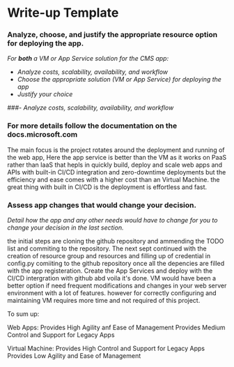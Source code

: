 # Write-up Template

### Analyze, choose, and justify the appropriate resource option for deploying the app.

*For **both** a VM or App Service solution for the CMS app:*
- *Analyze costs, scalability, availability, and workflow*
- *Choose the appropriate solution (VM or App Service) for deploying the app*
- *Justify your choice*

###- *Analyze costs, scalability, availability, and workflow*
### For more details follow the documentation on the docs.microsoft.com

The main focus is the project rotates around the deployment and running of the web app, Here the app service is better than the VM as it works on PaaS rather than IaaS that hepls in quickly build, deploy and scale web apps and APIs with built-in CI/CD integration and zero-downtime deployments but the efficiency and ease comes with a higher cost than an Virtual Machine. the great thing with built in CI/CD is the deployment is effortless and fast.

### Assess app changes that would change your decision.


*Detail how the app and any other needs would have to change for you to change your decision in the last section.* 

the initial steps are cloning the github repository and ammending the TODO list and commiting to the repository. The next sept continued with the creation of resource group and resources and filling up of credential in config.py comiiting to the github repository once all the depencies are filled with the app registeration. Create the App Services and deploy with the CI/CD intergration with github abd voila it's done. VM would have been a better option if need frequent modifications and changes in your web server environment with a lot of features. however for correctly configuring and maintaining VM requires more time and not required of this project.

To sum up:

Web Apps:		Provides High Agility anf Ease of Management
			Provides Medium Control and Support for Legacy Apps

Virtual Machine:	Provides High Control and Support for Legacy Apps
			Provides Low Agility and Ease of Management